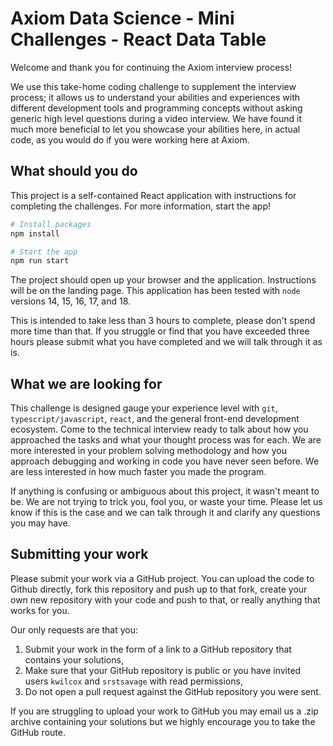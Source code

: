 # Axiom Data Science - Mini Challenges - React Data Table

Welcome and thank you for continuing the Axiom interview process!

We use this take-home coding challenge to supplement the interview process; it allows us to understand your abilities and experiences with different development tools and programming concepts without asking generic high level questions during a video interview. We have found it much more beneficial to let you showcase your abilities here, in actual code, as you would do if you were working here at Axiom.

## What should you do

This project is a self-contained React application with instructions for completing the
challenges. For more information, start the app!

```bash
# Install packages
npm install

# Start the app
npm run start
```

The project should open up your browser and the application. Instructions will be on the landing page. This application has been tested with `node` versions 14, 15, 16, 17, and 18.

This is intended to take less than 3 hours to complete, please don't spend more time than that. If you struggle or find that you have exceeded three hours please submit what you have completed and we will talk through it as is.

## What we are looking for

This challenge is designed gauge your experience level with `git`, `typescript/javascript`, `react`, and the general front-end development ecosystem. Come to the technical interview ready to talk about how you approached the tasks and what your thought process was for each. We are more interested in your problem solving methodology and how you approach debugging and working in code you have never seen before. We are less interested in how much faster you made the program.

If anything is confusing or ambiguous about this project, it wasn't meant to be. We are not trying to trick you, fool you, or waste your time. Please let us know if this is the case and we can talk through it and clarify any questions you may have.

## Submitting your work

Please submit your work via a GitHub project. You can upload the code to Github directly, fork this repository and push up to that fork, create your own new repository with your code and push to that, or really anything that works for you.

Our only requests are that you:

1. Submit your work in the form of a link to a GitHub repository that contains your solutions,
2. Make sure that your GitHub repository is public or you have invited users `kwilcox` and `srstsavage` with read permissions,
3. Do not open a pull request against the GitHub repository you were sent.

If you are struggling to upload your work to GitHub you may email us a .zip archive containing your solutions but we highly encourage you to take the GitHub route.

